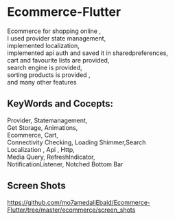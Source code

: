 # Ecommerce-Flutter
Ecommerce for shopping online ,    
I used provider state management,      
implemented localization,      
implemented api auth and saved it in sharedpreferences,     
cart and favourite lists are provided,     
search engine is provided,     
sorting products is provided ,     
and many other features    
## KeyWords and Cocepts:
Provider, Statemanagement,   
Get Storage, Animations,      
Ecommerce, Cart,    
Connectivity Checking, Loading Shimmer,Search     
Localization , Api , Http,      
Media Query, RefreshIndicator,    
NotificationListener, Notched Bottom Bar


## Screen Shots 
https://github.com/mo7amedaliEbaid/Ecommerce-Flutter/tree/master/ecommerce/screen_shots
